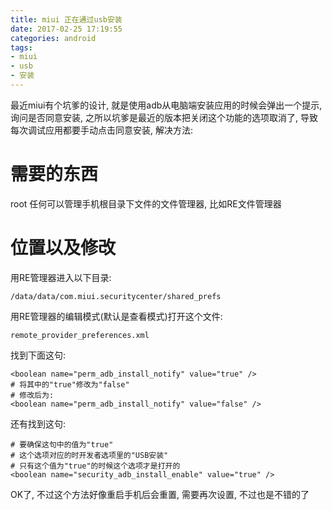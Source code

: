 ```yaml
---
title: miui 正在通过usb安装
date: 2017-02-25 17:19:55
categories: android
tags:
- miui
- usb
- 安装
---
```


最近miui有个坑爹的设计, 就是使用adb从电脑端安装应用的时候会弹出一个提示,
询问是否同意安装, 之所以坑爹是最近的版本把关闭这个功能的选项取消了,
导致每次调试应用都要手动点击同意安装, 解决方法:
# 需要的东西
root
任何可以管理手机根目录下文件的文件管理器, 比如RE文件管理器

# 位置以及修改
用RE管理器进入以下目录:
```
/data/data/com.miui.securitycenter/shared_prefs
```
用RE管理器的编辑模式(默认是查看模式)打开这个文件:
```
remote_provider_preferences.xml
```

找到下面这句:
```
<boolean name="perm_adb_install_notify" value="true" />
# 将其中的"true"修改为"false"
# 修改后为:
<boolean name="perm_adb_install_notify" value="false" />
```

还有找到这句:
```
# 要确保这句中的值为"true"
# 这个选项对应的时开发者选项里的"USB安装"
# 只有这个值为"true"的时候这个选项才是打开的
<boolean name="security_adb_install_enable" value="true" />
```

OK了, 不过这个方法好像重启手机后会重置, 需要再次设置, 不过也是不错的了
